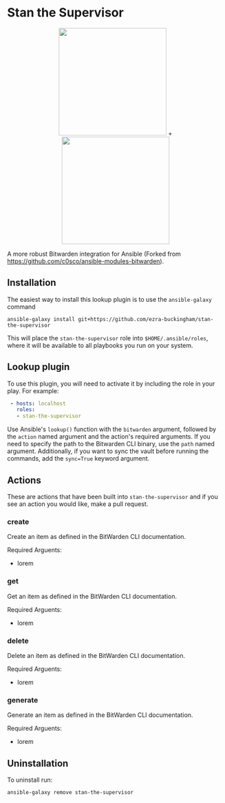 # Stan the Supervisor

<p align="center">
<img height ="250" width="250" src="https://avatars.githubusercontent.com/u/15990069?s=280&v=4"/>
 +
<img height ="250" width="250" src="https://logos-download.com/wp-content/uploads/2016/10/Ansible_logo-700x700.png"/>
</p>
 
A more robust Bitwarden integration for Ansible (Forked from https://github.com/c0sco/ansible-modules-bitwarden).

## Installation

The easiest way to install this lookup plugin is to use the
`ansible-galaxy` command

```
ansible-galaxy install git+https://github.com/ezra-buckingham/stan-the-supervisor
```

This will place the `stan-the-supervisor` role into
`$HOME/.ansible/roles`, where it will be available to all playbooks
you run on your system.

## Lookup plugin

To use this plugin, you will need to activate it by including the role
in your play.  For example:

```yaml
 - hosts: localhost
   roles:
   - stan-the-supervisor
```

Use Ansible's `lookup()` function with the `bitwarden` argument, 
followed by the `action` named argument and the action's required 
arguments. If you need to specify the path to the Bitwarden CLI
binary, use the `path` named argument. Additionally, if you want
to sync the vault before running the commands, add the `sync=True`
keyword argument.

## Actions

These are actions that have been built into `stan-the-supervisor` and if
you see an action you would like, make a pull request.

### create

Create an item as defined in the BitWarden CLI documentation.

Required Arguents:
- lorem

### get

Get an item as defined in the BitWarden CLI documentation.

Required Arguents:
- lorem

### delete

Delete an item as defined in the BitWarden CLI documentation.

Required Arguents:
- lorem

### generate

Generate an item as defined in the BitWarden CLI documentation.

Required Arguents:
- lorem


## Uninstallation

To uninstall run:

```
ansible-galaxy remove stan-the-supervisor
```
